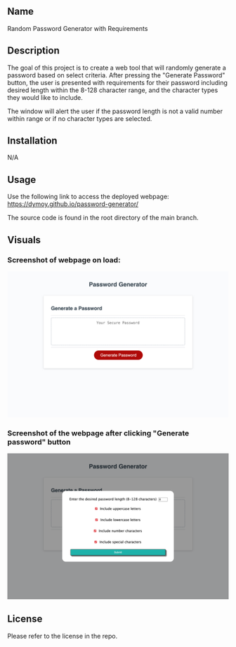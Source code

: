 ## Name 

Random Password Generator with Requirements

## Description

The goal of this project is to create a web tool that will randomly generate a password based on select criteria. After pressing the "Generate Password" button, the user is presented with requirements for their password including desired length within the 8-128 character range, and the character types they would like to include. 

The window will alert the user if the password length is not a valid number within range or if no character types are selected. 

## Installation 

N/A

## Usage 
Use the following link to access the deployed webpage: 
https://dymoy.github.io/password-generator/

The source code is found in the root directory of the main branch. 

## Visuals 

### Screenshot of webpage on load: 

!["Screenshot of webpage on load"](./Assets/images/password_generator_main.html.png)

### Screenshot of the webpage after clicking "Generate password" button 

!["Screenshot of the webpage after clicking "Generate password" button "](./Assets/images/password_generator_criteria.png)

## License 

Please refer to the license in the repo.
